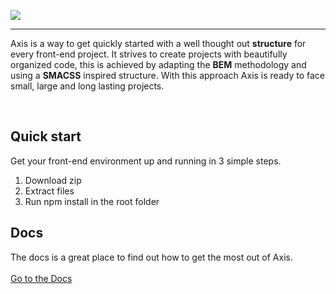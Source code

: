 ![](https://i.gyazo.com/52004f847a41f81253f96eeb5ddd73e0.png)
***

Axis is a way to get quickly started with a well thought out **structure** for every front-end project. It strives to create projects with beautifully organized code, this is achieved by adapting the **BEM** methodology and using a **SMACSS** inspired structure. With this approach Axis is ready to face small, large and long lasting projects.

<br>

## Quick start
Get your front-end environment up and running in 3 simple steps.
<br>
1. Download zip
2. Extract files
3. Run npm install in the root folder


## Docs
The docs is a great place to find out how to get the most out of Axis.
<br>
<br>
[Go to the Docs](https://github.com/MartijnKeesmaat/Project-Axis/wiki)

